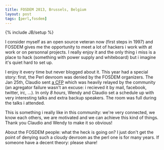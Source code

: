 ```yaml
---
title: FOSDEM 2013, Brussels, Belgium
layout: post
tags: [perl,fosdem]
---
```

{% include JB/setup %}

I consider myself as an open source veteran now (first steps in 1997) and
FOSDEM gives me the opportunity to meet a lot of hackers i work with at work
or on personnal projects. I really enjoy it and the only thing i miss is a
place to hack (something with power supply and whiteboard) but i imagine it's
quiet hard to set up.

I enjoy it every time but never blogged about it. This year had a special
story: first, the Perl devroom was denied by the FOSDEM organizers. The Jan
25th, Claudio sent [a
CFP](http://nxadm.wordpress.com/2013/01/25/perlfosdem2013-a-very-late-call-for-papers/)
which was heavily relayed by the community (an agregator failure wasn't an
excuse: i recieved it by mail, facebook, twitter, irc, …). In only *8 hours*,
Wendy and Claudio set a schedule up with very interesting talks and extra
backup speakers. The room was full during the talks i attended.

This is something i really like in this community: we're very connected, we
know each others, we are motivated and we can achieve this kind of things.
Thank you Claudio and Wendy to make it so obvious!

About the FOSDEM people: what the heck is going on? I just don't get the point
of denying such a cloudy devroom as the perl one is for many years. If someone
have a decent theory: please share!

